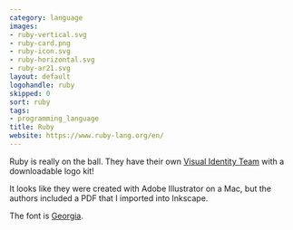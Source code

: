 ```yaml
---
category: language
images:
- ruby-vertical.svg
- ruby-card.png
- ruby-icon.svg
- ruby-horizontal.svg
- ruby-ar21.svg
layout: default
logohandle: ruby
skipped: 0
sort: ruby
tags:
- programming_language
title: Ruby
website: https://www.ruby-lang.org/en/
---
```


Ruby is really on the ball.  They have their own [Visual Identity Team](http://rubyidentity.org/) with a downloadable logo kit!

It looks like they were created with Adobe Illustrator on a Mac, but the authors included a PDF that I imported into Inkscape.

The font is [Georgia](http://www.myfonts.com/fonts/ascender/georgia/regular/?refby=vectorlogozone).
